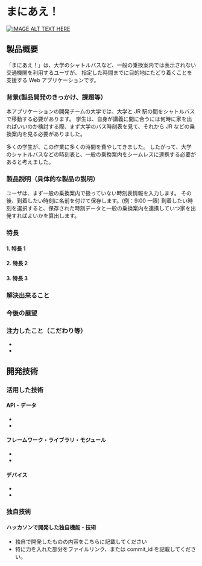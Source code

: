 # まにあえ！

[![IMAGE ALT TEXT HERE](https://jphacks.com/wp-content/uploads/2024/07/JPHACKS2024_ogp.jpg)](https://www.youtube.com/watch?v=DZXUkEj-CSI)

## 製品概要

「まにあえ！」は、大学のシャトルバスなど、一般の乗換案内では表示されない交通機関を利用するユーザが、
指定した時間までに目的地にたどり着くことを支援する Web アプリケーションです。

### 背景(製品開発のきっかけ、課題等）

本アプリケーションの開発チームの大学では、大学と JR 駅の間をシャトルバスで移動する必要があります。
学生は、自身が講義に間に合うには何時に家を出ればいいのか検討する際、まず大学のバス時刻表を見て、それから JR などの乗換案内を見る必要がありました。

多くの学生が、この作業に多くの時間を費やしてきました。
したがって、大学のシャトルバスなどの時刻表と、一般の乗換案内をシームレスに連携する必要があると考えました。

### 製品説明（具体的な製品の説明）

ユーザは、まず一般の乗換案内で扱っていない時刻表情報を入力します。
その後、到着したい時刻に名前を付けて保存します。(例：9:00 一限)
到着したい時刻を選択すると、保存された時刻データと一般の乗換案内を連携していつ家を出発すればよいかを算出します。

### 特長

#### 1. 特長 1

#### 2. 特長 2

#### 3. 特長 3

### 解決出来ること

### 今後の展望

### 注力したこと（こだわり等）

-
-

## 開発技術

### 活用した技術

#### API・データ

-
-

#### フレームワーク・ライブラリ・モジュール

-
-

#### デバイス

-
-

### 独自技術

#### ハッカソンで開発した独自機能・技術

- 独自で開発したものの内容をこちらに記載してください
- 特に力を入れた部分をファイルリンク、または commit_id を記載してください。

